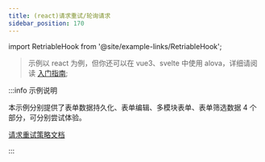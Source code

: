 ```yaml
---
title: (react)请求重试/轮询请求
sidebar_position: 170
---
```


import RetriableHook from '@site/example-links/RetriableHook';

> 示例以 react 为例，但你还可以在 vue3、svelte 中使用 alova，详细请阅读 [入门指南](/tutorial/getting-started/overview);

<RetriableHook></RetriableHook>

:::info 示例说明

本示例分别提供了表单数据持久化、表单编辑、多模块表单、表单筛选数据 4 个部分，可分别尝试体验。

[请求重试策略文档](/tutorial/strategy/useRetriableRequest)

:::
